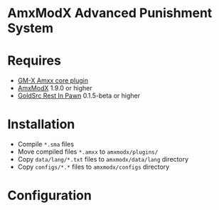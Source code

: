 # AmxModX Advanced Punishment System

Requires
=============

- [GM-X Amxx core plugin](https://github.com/gm-x/gmx-amxx)
- [AmxModX](https://github.com/alliedmodders/amxmodx/) 1.9.0 or higher
- [GoldSrc Rest In Pawn](https://github.com/In-line/grip) 0.1.5-beta or higher

Installation
=============

- Compile `*.sma` files
- Move compiled files `*.amxx` to `amxmodx/plugins/`
- Copy `data/lang/*.txt` files to `amxmodx/data/lang` directory
- Copy `configs/*.*` files to `amxmodx/configs` directory

Configuration
==============



